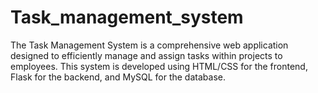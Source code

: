 # Task_management_system
The Task Management System is a comprehensive web application designed to efficiently manage and assign tasks within projects to employees. This system is developed using HTML/CSS for the frontend, Flask for the backend, and MySQL for the database.
